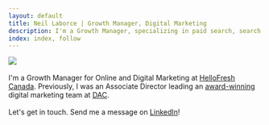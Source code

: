 ```yaml
---
layout: default
title: Neil Laborce | Growth Manager, Digital Marketing
description: I'm a Growth Manager, specializing in paid search, search engine optimization, programmatic advertising and conversion rate optimization.
index: index, follow
---
```

  <img src="{{ site.baseurl }}/images/neillaborce.png">
  <br>
  <br>I'm a Growth Manager for Online and Digital Marketing at <a href="https://www.hellofresh.ca/">HelloFresh Canada</a>. Previously, I was an Associate Director leading an <a href="https://www.dacgroup.com/awards/google-premier-partner-awards-2021-brand-awareness/">award-winning</a> digital marketing team at <a href="https://www.dacgroup.com/">DAC</a>.
  <br>
  <br>Let's get in touch. Send me a message on <a href="https://www.linkedin.com/in/rnlaborce/">LinkedIn</a>!
  <br>
